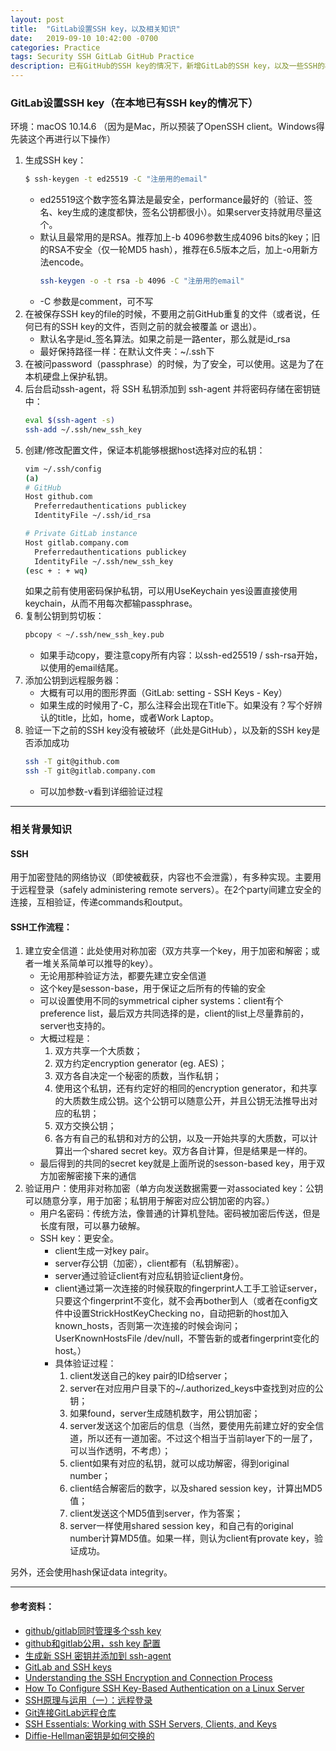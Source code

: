 ```yaml
---
layout: post
title:  "GitLab设置SSH key，以及相关知识"
date:   2019-09-10 10:42:00 -0700
categories: Practice
tags: Security SSH GitLab GitHub Practice
description: 已有GitHub的SSH key的情况下，新增GitLab的SSH key，以及一些SSH的相关背景知识
---
```

### GitLab设置SSH key（在本地已有SSH key的情况下）
环境：macOS 10.14.6
（因为是Mac，所以预装了OpenSSH client。Windows得先装这个再进行以下操作）
1. 生成SSH key：
    ```sh
    $ ssh-keygen -t ed25519 -C "注册用的email"
    ```
    - ed25519这个数字签名算法是最安全，performance最好的（验证、签名、key生成的速度都快，签名公钥都很小）。如果server支持就用尽量这个。
    - 默认且最常用的是RSA。推荐加上-b 4096参数生成4096 bits的key；旧的RSA不安全（仅一轮MD5 hash），推荐在6.5版本之后，加上-o用新方法encode。
        ```sh
        ssh-keygen -o -t rsa -b 4096 -C "注册用的email"
        ```
    - -C 参数是comment，可不写
2. 在被保存SSH key的file的时候，不要用之前GitHub重复的文件（或者说，任何已有的SSH key的文件，否则之前的就会被覆盖 or 退出）。
    - 默认名字是id_签名算法。如果之前是一路enter，那么就是id_rsa
    - 最好保持路径一样：在默认文件夹：~/.ssh下
3. 在被问password（passphrase）的时候，为了安全，可以使用。这是为了在本机硬盘上保护私钥。
4. 后台启动ssh-agent，将 SSH 私钥添加到 ssh-agent 并将密码存储在密钥链中：
    ```sh
    eval $(ssh-agent -s)
    ssh-add ~/.ssh/new_ssh_key
    ```
5. 创建/修改配置文件，保证本机能够根据host选择对应的私钥：
    ```sh
    vim ~/.ssh/config
    (a)
    # GitHub
    Host github.com
      Preferredauthentications publickey
      IdentityFile ~/.ssh/id_rsa

    # Private GitLab instance
    Host gitlab.company.com
      Preferredauthentications publickey
      IdentityFile ~/.ssh/new_ssh_key
    (esc + : + wq)
    ```
    如果之前有使用密码保护私钥，可以用UseKeychain yes设置直接使用keychain，从而不用每次都输passphrase。
6. 复制公钥到剪切板：
    ```sh
    pbcopy < ~/.ssh/new_ssh_key.pub
    ```
    - 如果手动copy，要注意copy所有内容：以ssh-ed25519 / ssh-rsa开始，以使用的email结尾。
7. 添加公钥到远程服务器：
    - 大概有可以用的图形界面（GitLab: setting - SSH Keys - Key）
    - 如果生成的时候用了-C，那么注释会出现在Title下。如果没有？写个好辨认的title，比如，home，或者Work Laptop。
8. 验证一下之前的SSH key没有被破坏（此处是GitHub），以及新的SSH key是否添加成功
    ```sh
    ssh -T git@github.com
    ssh -T git@gitlab.company.com
    ```
    - 可以加参数-v看到详细验证过程

---

### 相关背景知识
#### SSH
用于加密登陆的网络协议（即使被截获，内容也不会泄露），有多种实现。主要用于远程登录（safely administering remote servers）。在2个party间建立安全的连接，互相验证，传递commands和output。

#### SSH工作流程：
1. 建立安全信道：此处使用对称加密（双方共享一个key，用于加密和解密；或者一堆关系简单可以推导的key）。
    - 无论用那种验证方法，都要先建立安全信道
    - 这个key是sesson-base，用于保证之后所有的传输的安全
    - 可以设置使用不同的symmetrical cipher systems：client有个preference list，最后双方共同选择的是，client的list上尽量靠前的，server也支持的。
    - 大概过程是：
        1. 双方共享一个大质数；
        2. 双方约定encryption generator (eg. AES)；
        3. 双方各自决定一个秘密的质数，当作私钥；
        4. 使用这个私钥，还有约定好的相同的encryption generator，和共享的大质数生成公钥。这个公钥可以随意公开，并且公钥无法推导出对应的私钥；
        5. 双方交换公钥；
        6. 各方有自己的私钥和对方的公钥，以及一开始共享的大质数，可以计算出一个shared secret key。双方各自计算，但是结果是一样的。
    - 最后得到的共同的secret key就是上面所说的sesson-based key，用于双方加密解密接下来的通信
2. 验证用户：使用非对称加密（单方向发送数据需要一对associated key：公钥可以随意分享，用于加密；私钥用于解密对应公钥加密的内容。）
    - 用户名密码：传统方法，像普通的计算机登陆。密码被加密后传送，但是长度有限，可以暴力破解。
    - SSH key：更安全。
        - client生成一对key pair。
        - server存公钥（加密），client都有（私钥解密）。
        - server通过验证client有对应私钥验证client身份。
        - client通过第一次连接的时候获取的fingerprint人工手工验证server，只要这个fingerprint不变化，就不会再bother到人（或者在config文件中设置StrickHostKeyChecking no，自动把新的host加入known_hosts，否则第一次连接的时候会询问；UserKnownHostsFile /dev/null，不警告新的或者fingerprint变化的host。）
        - 具体验证过程：
            1. client发送自己的key pair的ID给server；
            2. server在对应用户目录下的~/.authorized_keys中查找到对应的公钥；
            3. 如果found，server生成随机数字，用公钥加密；
            4. server发送这个加密后的信息（当然，要使用先前建立好的安全信道，所以还有一道加密。不过这个相当于当前layer下的一层了，可以当作透明，不考虑）；
            5. client如果有对应的私钥，就可以成功解密，得到original number；
            6. client结合解密后的数字，以及shared session key，计算出MD5值；
            7. client发送这个MD5值到server，作为答案；
            8. server一样使用shared session key，和自己有的original number计算MD5值。如果一样，则认为client有provate key，验证成功。

另外，还会使用hash保证data integrity。

---
#### 参考资料：
- [github/gitlab同时管理多个ssh key](https://xuyuan923.github.io/2014/11/04/github-gitlab-ssh/)
- [github和gitlab公用，ssh key 配置](https://www.jianshu.com/p/b9f686dfbdb2)
- [生成新 SSH 密钥并添加到 ssh-agent](https://help.github.com/cn/articles/generating-a-new-ssh-key-and-adding-it-to-the-ssh-agent#generating-a-new-ssh-key)
- [GitLab and SSH keys](https://gitlab.com/help/ssh/README#types-of-ssh-keys-and-which-to-choose)
- [Understanding the SSH Encryption and Connection Process](https://www.digitalocean.com/community/tutorials/understanding-the-ssh-encryption-and-connection-process)
- [How To Configure SSH Key-Based Authentication on a Linux Server](https://www.digitalocean.com/community/tutorials/how-to-configure-ssh-key-based-authentication-on-a-linux-server)
- [SSH原理与运用（一）：远程登录](http://www.ruanyifeng.com/blog/2011/12/ssh_remote_login.html)
- [Git连接GitLab远程仓库](https://www.cnblogs.com/gavincoder/p/10054532.html)
- [SSH Essentials: Working with SSH Servers, Clients, and Keys](https://www.digitalocean.com/community/tutorials/ssh-essentials-working-with-ssh-servers-clients-and-keys)
- [Diffie-Hellman密钥是如何交换的](https://blog.csdn.net/qq_40870418/article/details/78829769)